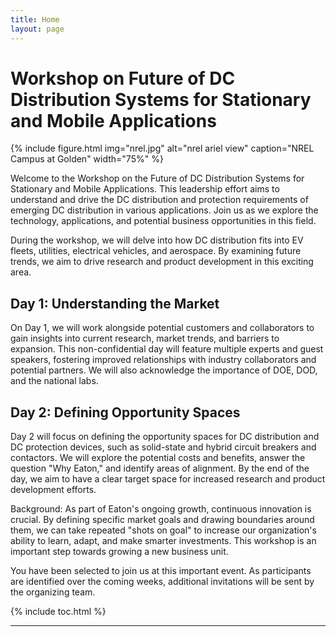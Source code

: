 ```yaml
---
title: Home
layout: page
---
```


# Workshop on Future of DC Distribution Systems for Stationary and Mobile Applications

{% include figure.html img="nrel.jpg" alt="nrel ariel view" caption="NREL Campus at Golden" width="75%" %}

Welcome to the Workshop on the Future of DC Distribution Systems for Stationary and Mobile Applications. This leadership effort aims to understand and drive the DC distribution and protection requirements of emerging DC distribution in various applications. Join us as we explore the technology, applications, and potential business opportunities in this field.

During the workshop, we will delve into how DC distribution fits into EV fleets, utilities, electrical vehicles, and aerospace. By examining future trends, we aim to drive research and product development in this exciting area.

## Day 1: Understanding the Market

On Day 1, we will work alongside potential customers and collaborators to gain insights into current research, market trends, and barriers to expansion. This non-confidential day will feature multiple experts and guest speakers, fostering improved relationships with industry collaborators and potential partners. We will also acknowledge the importance of DOE, DOD, and the national labs.

## Day 2: Defining Opportunity Spaces

Day 2 will focus on defining the opportunity spaces for DC distribution and DC protection devices, such as solid-state and hybrid circuit breakers and contactors. We will explore the potential costs and benefits, answer the question "Why Eaton," and identify areas of alignment. By the end of the day, we aim to have a clear target space for increased research and product development efforts.

Background: As part of Eaton's ongoing growth, continuous innovation is crucial. By defining specific market goals and drawing boundaries around them, we can take repeated "shots on goal" to increase our organization's ability to learn, adapt, and make smarter investments. This workshop is an important step towards growing a new business unit.

You have been selected to join us at this important event. As participants are identified over the coming weeks, additional invitations will be sent by the organizing team.


{% include toc.html %}

------

<!-- {% include template/credits.html %} -->
